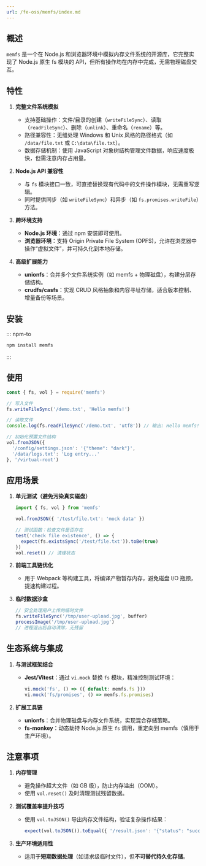 ```yaml
---
url: /fe-oss/memfs/index.md
---
```

&#x20;

## 概述

`memfs` 是一个在 Node.js 和浏览器环境中模拟内存文件系统的开源库，它完整实现了 Node.js 原生 fs 模块的 API，但所有操作均在内存中完成，无需物理磁盘交互。

## 特性

1. **完整文件系统模拟**
   * 支持基础操作：文件/目录的创建（`writeFileSync`）、读取（`readFileSync`）、删除（`unlink`）、重命名（`rename`）等。
   * 路径兼容性：无缝处理 Windows 和 Unix 风格的路径格式（如 `/data/file.txt` 或 `C:\data\file.txt`）。
   * 数据存储机制：使用 JavaScript 对象树结构管理文件数据，响应速度极快，但需注意内存占用量。

2. **Node.js API 兼容性**
   * 与 `fs` 模块接口一致，可直接替换现有代码中的文件操作模块，无需重写逻辑。
   * 同时提供同步（如 `writeFileSync`）和异步（如 `fs.promises.writeFile`）方法。

3. **跨环境支持**
   * **Node.js 环境**：通过 npm 安装即可使用。
   * **浏览器环境**：支持 Origin Private File System (OPFS)，允许在浏览器中操作“虚拟文件”，并可持久化到本地存储。

4. **高级扩展能力**
   * **unionfs**：合并多个文件系统实例（如 memfs + 物理磁盘），构建分层存储结构。
   * **crudfs/casfs**：实现 CRUD 风格抽象和内容寻址存储，适合版本控制、增量备份等场景。

## 安装

::: npm-to

```sh
npm install memfs
```

:::

## 使用

```ts
const { fs, vol } = require('memfs')

// 写入文件
fs.writeFileSync('/demo.txt', 'Hello memfs!')

// 读取文件
console.log(fs.readFileSync('/demo.txt', 'utf8')) // 输出: Hello memfs!

// 初始化预置文件结构
vol.fromJSON({
  '/config/settings.json': '{"theme": "dark"}',
  '/data/logs.txt': 'Log entry...'
}, '/virtual-root')
```

## 应用场景

1. **单元测试（避免污染真实磁盘）**

   ```ts
   import { fs, vol } from 'memfs'

   vol.fromJSON({ '/test/file.txt': 'mock data' })

   // 测试函数：检查文件是否存在
   test('check file existence', () => {
     expect(fs.existsSync('/test/file.txt')).toBe(true)
   })
   vol.reset() // 清理状态
   ```

2. **前端工具链优化**
   * 用于 Webpack 等构建工具，将编译产物暂存内存，避免磁盘 I/O 瓶颈，提速构建过程。

3. **临时数据沙盒**

   ```ts
   // 安全处理用户上传的临时文件
   fs.writeFileSync('/tmp/user-upload.jpg', buffer)
   processImage('/tmp/user-upload.jpg')
   // 进程退出后自动清除，无残留
   ```

## 生态系统与集成

1. **与测试框架结合**

   * **Jest/Vitest**：通过 `vi.mock` 替换 `fs` 模块，精准控制测试环境：

     ```ts
     vi.mock('fs', () => ({ default: memfs.fs }))
     vi.mock('fs/promises', () => memfs.fs.promises)
     ```

2. **扩展工具链**
   * **unionfs**：合并物理磁盘与内存文件系统，实现混合存储策略。
   * **fs-monkey**：动态劫持 Node.js 原生 `fs` 调用，重定向到 memfs（慎用于生产环境）。

## 注意事项

1. **内存管理**
   * 避免操作超大文件（如 GB 级），防止内存溢出（OOM）。
   * 使用 `vol.reset()` 及时清理测试残留数据。

2. **测试覆盖率提升技巧**

   * 使用 `vol.toJSON()` 导出内存文件结构，验证复杂操作结果：

     ```js
     expect(vol.toJSON()).toEqual({ '/result.json': '{"status": "success"}' })
     ```

3. **生产环境适用性**
   * 适用于**短期数据处理**（如请求级临时文件），但**不可替代持久化存储**。
